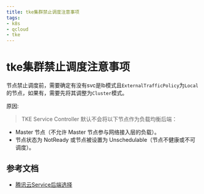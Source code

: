 ```yaml
---
title: tke集群禁止调度注意事项
tags:
- k8s
- qcloud
- tke
---
```


# tke集群禁止调度注意事项

节点禁止调度前，需要确定有没有svc是lb模式且`ExternalTrafficPolicy`为`Local`的节点，如果有，需要先将其调整为`Cluster`模式。

原因:

> TKE Service Controller 默认不会将以下节点作为负载均衡后端：

- Master 节点（不允许 Master 节点参与网络接入层的负载）。
- 节点状态为 NotReady 或节点被设置为 Unschedulable（节点不健康或不可调度）。

## 参考文档

- [腾讯云Service后端选择](https://cloud.tencent.com/document/product/457/45492)
